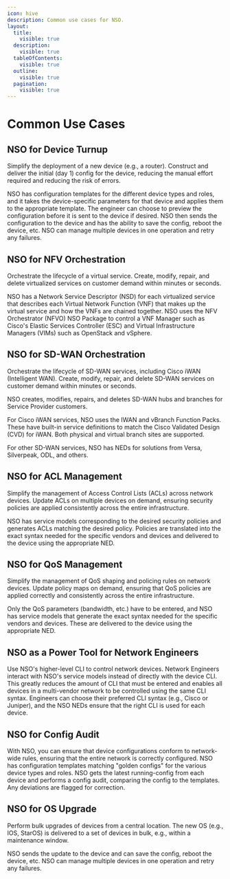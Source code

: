 ```yaml
---
icon: hive
description: Common use cases for NSO.
layout:
  title:
    visible: true
  description:
    visible: true
  tableOfContents:
    visible: true
  outline:
    visible: true
  pagination:
    visible: true
---
```


# Common Use Cases

## **NSO for Device Turnup**

Simplify the deployment of a new device (e.g., a router). Construct and deliver the initial (day 1) config for the device, reducing the manual effort required and reducing the risk of errors.

NSO has configuration templates for the different device types and roles, and it takes the device-specific parameters for that device and applies them to the appropriate template. The engineer can choose to preview the configuration before it is sent to the device if desired. NSO then sends the configuration to the device and has the ability to save the config, reboot the device, etc. NSO can manage multiple devices in one operation and retry any failures.

## **NSO for NFV Orchestration**

Orchestrate the lifecycle of a virtual service. Create, modify, repair, and delete virtualized services on customer demand within minutes or seconds.

NSO has a Network Service Descriptor (NSD) for each virtualized service that describes each Virtual Network Function (VNF) that makes up the virtual service and how the VNFs are chained together. NSO uses the NFV Orchestrator (NFVO) NSO Package to control a VNF Manager such as Cisco's Elastic Services Controller (ESC) and Virtual Infrastructure Managers (VIMs) such as OpenStack and vSphere.

## **NSO for SD-WAN Orchestration**

Orchestrate the lifecycle of SD-WAN services, including Cisco iWAN (Intelligent WAN). Create, modify, repair, and delete SD-WAN services on customer demand within minutes or seconds.

NSO creates, modifies, repairs, and deletes SD-WAN hubs and branches for Service Provider customers.

For Cisco iWAN services, NSO uses the IWAN and vBranch Function Packs. These have built-in service definitions to match the Cisco Validated Design (CVD) for iWAN. Both physical and virtual branch sites are supported.

For other SD-WAN services, NSO has NEDs for solutions from Versa, Silverpeak, ODL, and others.

## **NSO for ACL Management**

Simplify the management of Access Control Lists (ACLs) across network devices. Update ACLs on multiple devices on demand, ensuring security policies are applied consistently across the entire infrastructure.

NSO has service models corresponding to the desired security policies and generates ACLs matching the desired policy. Policies are translated into the exact syntax needed for the specific vendors and devices and delivered to the device using the appropriate NED.

## **NSO for QoS Management**

Simplify the management of QoS shaping and policing rules on network devices. Update policy maps on demand, ensuring that QoS policies are applied correctly and consistently across the entire infrastructure.

Only the QoS parameters (bandwidth, etc.) have to be entered, and NSO has service models that generate the exact syntax needed for the specific vendors and devices. These are delivered to the device using the appropriate NED.

## **NSO as a Power Tool for Network Engineers**

Use NSO's higher-level CLI to control network devices. Network Engineers interact with NSO's service models instead of directly with the device CLI. This greatly reduces the amount of CLI that must be entered and enables all devices in a multi-vendor network to be controlled using the same CLI syntax. Engineers can choose their preferred CLI syntax (e.g., Cisco or Juniper), and the NSO NEDs ensure that the right CLI is used for each device.

## **NSO for Config Audit**

With NSO, you can ensure that device configurations conform to network-wide rules, ensuring that the entire network is correctly configured. NSO has configuration templates matching "golden configs" for the various device types and roles. NSO gets the latest running-config from each device and performs a config audit, comparing the config to the templates. Any deviations are flagged for correction.

## **NSO for OS Upgrade**

Perform bulk upgrades of devices from a central location. The new OS (e.g., IOS, StarOS) is delivered to a set of devices in bulk, e.g., within a maintenance window.

NSO sends the update to the device and can save the config, reboot the device, etc. NSO can manage multiple devices in one operation and retry any failures.
